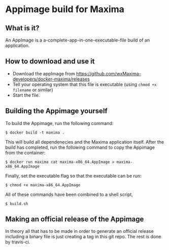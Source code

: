 Appimage build for Maxima
=========================

What is it?
-----------

An AppImage is a a-complete-app-in-one-executable-file build of an application.

How to download and use it
--------------------------

 * Download the appImage from https://github.com/wxMaxima-developers/docker-maxima/releases
 * Tell your operating system that this file is executable (using `chmod +x filename` or 
   similar)
 * Start the file.

Building the Appimage yourself
------------------------------

To build the Appimage, run the following command:

```
$ docker build -t maxima .
```

This will build all dependenecies and the Maxima application itself.
After the build has completed, run the following command to copy the
Appimage from the container:

```
$ docker run maxima cat maxima-x86_64.AppImage > maxima-x86_64.AppImage
```

Finally, set the executable flag so that the executable can be run:

```
$ chmod +x maxima-x86_64.AppImage
```

All of these commands have been combined to a shell script,

```
$ build.sh
```

Making an official release of the Appimage
------------------------------------------

In theory all that has to be made in order to generate an official release
including a binary file is just creating a tag in this git repo. The rest
is done by travis-ci.
